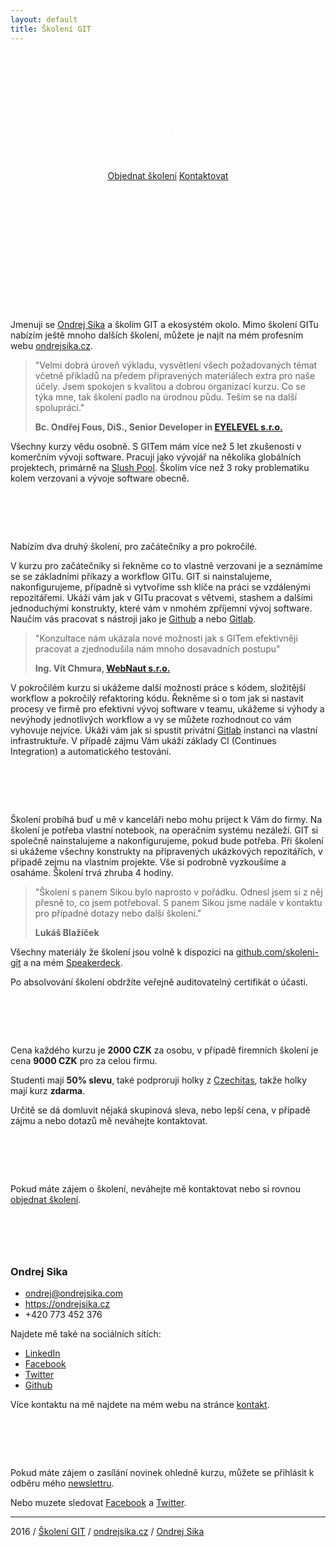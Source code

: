 ```yaml
---
layout: default
title: Školení GIT
---
```


<style>
.header {
    background: url(/static/header.jpg) center;
    height: 270px;
    padding-top: 50px;
    margin-top: 30px;
    margin-bottom: 20px;
}

h1 {
    color: white;
    margin-bottom: 50px;
}

h2 {
    background: url(/static/header.jpg) center;
    padding: 10px;
    color: white;
}

blockquote {
    font-size: 14px;
}
</style>
<div class="header">
    <center>
        <h1>Školení GIT</h1>
        <a href="http://goo.gl/forms/NKcqvdYXkMvEY0qw2" class="btn btn-large btn-success">Objednat školení</a>
        <a href="#kontakt" class="btn btn-large btn-success">Kontaktovat</a>
    </center>
</div>

## O mně

Jmenuji se [Ondrej Sika](https://ondrejsika.com) a školím GIT a ekosystém okolo. Mimo školení GITu nabízím ještě mnoho dalších školení, můžete je najít na mém profesním webu [ondrejsika.cz](https://ondrejsika.cz).

> "Velmi dobrá úroveň výkladu, vysvětlení všech požadovaných témat včetně příkladů na předem připravených materiálech extra pro naše účely. Jsem spokojen s kvalitou a dobrou organizací kurzu. Co se týka mne, tak školení padlo na úrodnou půdu. Teším se na další spolupráci."
>
> __Bc. Ondřej Fous, DiS., Senior Developer in [EYELEVEL s.r.o.](http://eyelevel.com)__

Všechny kurzy vědu osobně. S GITem mám více než 5 let zkušenosti v komerčním vývoji software. Pracuji jako vývojář na několika globálních projektech, primárně na [Slush Pool](https://slushpool.com). Školím více než 3 roky problematiku kolem verzovani a vývoje software obecně.


## Co vás naučím

Nabízím dva druhý školení, pro začátečníky a pro pokročilé.

V kurzu pro začátečníky si řekněme co to vlastně verzovani je a seznámíme se se základními příkazy a workflow GITu. GIT si nainstalujeme, nakonfigurujeme, případně si vytvoříme ssh klíče na práci se vzdálenými repozitářemi. Ukáži vám jak v GITu pracovat s větvemi, stashem a dalšími jednoduchými konstrukty, které vám v nmohém zpříjemní vývoj software. Naučím vás pracovat s nástroji jako je [Github](https://github.com) a nebo [Gitlab](https://gitlab.com).

> "Konzultace nám ukázala nové možnosti jak s GITem efektivněji pracovat a zjednodušila nám mnoho dosavadních postupu"
>
> __Ing. Vít Chmura, [WebNaut s.r.o.](http://webnaut.cz)__

V pokročilém kurzu si ukážeme další možnosti práce s kódem, složitější workflow a pokročilý refaktoring kódu. Řekněme si o tom jak si nastavit procesy ve firmě pro efektivní vývoj software v teamu, ukážeme si výhody a nevýhody jednotlivých workflow a vy se můžete rozhodnout co vám vyhovuje nejvíce. Ukáži vám jak si spustit privátní [Gitlab](https://gitlab.com) instanci na vlastní infrastruktuře. V případě zájmu Vám ukáží základy CI (Continues Integration) a automatického testování.


## Jak školení probíhá

Školení probíhá buď u mě v kanceláři nebo mohu priject k Vám do firmy. Na školení je potřeba vlastní notebook, na operačním systému nezáleží. GIT si společně nainstalujeme a nakonfigurujeme, pokud bude potřeba. Při školení si ukážeme všechny konstrukty na připravených ukázkových repozitářích, v případě zejmu na vlastním projekte. Vše si podrobně vyzkoušíme a osaháme. Školení trvá zhruba 4 hodiny.

> "Školení s panem Sikou bylo naprosto v pořádku. Odnesl jsem si z něj přesně to, co jsem potřeboval. S panem Sikou jsme nadále v kontaktu pro případné dotazy nebo další školení."
>
> __Lukáš Blažíček__

Všechny materiály že školení jsou volně k dispozici na [github.com/skoleni-git](https://github.com/skoleni-git) a na mém [Speakerdeck](https://speakerdeck.com/ondrejsika).

Po absolvování školení obdržíte veřejně auditovatelný certifikát o účasti.


## Cena

Cena každého kurzu je __2000 CZK__ za osobu, v případě firemních školení je cena __9000 CZK__ pro za celou firmu.

Studenti mají __50% slevu__, také podproruji holky z [Czechitas](http://czechitas.cz), takže holky mají kurz __zdarma__.

Určitě se dá domluvit nějaká skupinová sleva, nebo lepší cena, v případě zájmu a nebo dotazů mě neváhejte kontaktovat.

## Mám zájem o školení

Pokud máte zájem o školení, neváhejte mě kontaktovat nebo si rovnou [objednat školení](http://goo.gl/forms/NKcqvdYXkMvEY0qw2).


## Kontakt

### Ondrej Sika

- <ondrej@ondrejsika.com>
- <https://ondrejsika.cz>
- +420 773 452 376

Najdete mě také na sociálních sítích:

- [LinkedIn](https://www.linkedin.com/in/ondrejsika)
- [Facebook](https://facebook.com/sikaondrej2)
- [Twitter](https://twitter.com/ondrejsika)
- [Github](https://github.com/ondrejsika)

Více kontaktu na mě najdete na mém webu na stránce [kontakt](https://ondrejsika.com/contact.html).

## Novinky

Pokud máte zájem o zasílání novinek ohledně kurzu, můžete se přihlásit k odběru mého [newslettru](http://go.oxs.cz/skoleni-git-newsletter).

Nebo muzete sledovat [Facebook](https://facebook.com/skolenigit) a [Twitter](https://twitter.com/skolenigit).

---

2016 / [Školení GIT](https://skoleni-git.cz) / [ondrejsika.cz](https://ondrejsika.cz) / [Ondrej Sika](https://ondrejsika.com)

